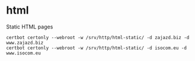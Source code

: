 # html
Static HTML pages

    certbot certonly --webroot -w /srv/http/html-static/ -d zajazd.biz -d www.zajazd.biz
    certbot certonly --webroot -w /srv/http/html-static/ -d isocom.eu -d www.isocom.eu
